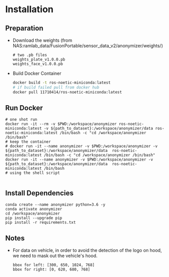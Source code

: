 # Installation
## Preparation
- Download the weights (from NAS:ramlab_data/FusionPortable/sensor_data_v2/anonymizer/weights/)
  ```shell
  # two .pb files
  weights_plate_v1.0.0.pb
  weights_face_v1.0.0.pb
  ```
- Build Docker Container
  ```bash
  docker build -t ros-noetic-miniconda:latest
  # if build failed pull from docker hub
  docker pull 11710414/ros-noetic-miniconda:latest
  ```
## Run Docker
```shell
# one shot run
docker run -it --rm -v $PWD:/workspace/anonymizer ros-noetic-miniconda:latest -v ${path_to_dataset}:/workspace/anonymizer/data ros-noetic-miniconda:latest /bin/bash -c "cd /workspace/anonymizer /bin/bash"
# keep the container
# docker run -it --name anonymizer -v $PWD:/workspace/anonymizer -v ${path_to_dataset}:/workspace/anonymizer/data  ros-noetic-miniconda:latest /bin/bash -c "cd /workspace/anonymizer /bin/bash"
docker run -it --name anonymizer -v $PWD:/workspace/anonymizer -v ${path_to_dataset}:/workspace/anonymizer/data  ros-noetic-miniconda:latest /bin/bash 
# using the shell script


```
## Install Dependencies
```shell
conda create --name anonymizer python=3.6 -y
conda activate anonymizer
cd /workspace/anonymizer
pip install --upgrade pip
pip install -r requirements.txt
```


## Notes
- For data on vehicle, in order to avoid the detection of the logo on hood, we need to mask out the vehicle's hood.
  ```shell
  bbox for left: [300, 650, 1024, 768]
  bbox for right: [0, 620, 680, 768]  
  ```
